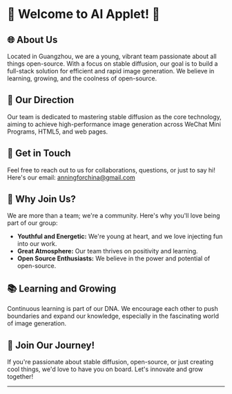 # 🚀 Welcome to AI Applet! 🚀

## 🌐 About Us
Located in Guangzhou, we are a young, vibrant team passionate about all things open-source. With a focus on stable diffusion, our goal is to build a full-stack solution for efficient and rapid image generation. We believe in learning, growing, and the coolness of open-source.

## 🎯 Our Direction
Our team is dedicated to mastering stable diffusion as the core technology, aiming to achieve high-performance image generation across WeChat Mini Programs, HTML5, and web pages.

## 🤝 Get in Touch
Feel free to reach out to us for collaborations, questions, or just to say hi! Here's our email: anningforchina@gmail.com

## 🌟 Why Join Us?
We are more than a team; we're a community. Here's why you'll love being part of our group:
- **Youthful and Energetic:** We're young at heart, and we love injecting fun into our work.
- **Great Atmosphere:** Our team thrives on positivity and learning.
- **Open Source Enthusiasts:** We believe in the power and potential of open-source.

## 📚 Learning and Growing
Continuous learning is part of our DNA. We encourage each other to push boundaries and expand our knowledge, especially in the fascinating world of image generation.

## 📢 Join Our Journey!
If you're passionate about stable diffusion, open-source, or just creating cool things, we'd love to have you on board. Let's innovate and grow together!

---

